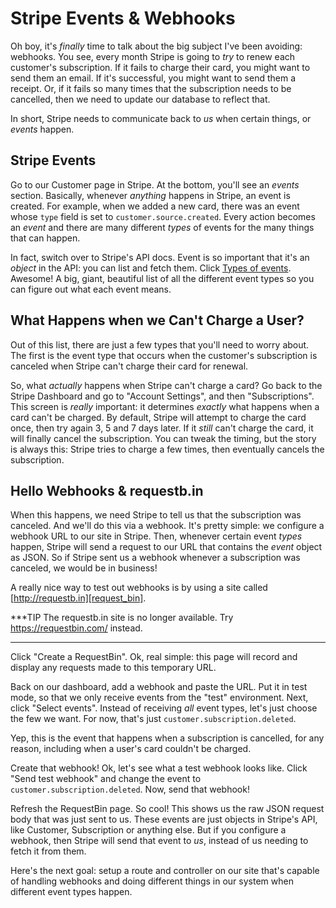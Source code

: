 # Stripe Events & Webhooks

Oh boy, it's *finally* time to talk about the big subject I've been avoiding: webhooks.
You see, every month Stripe is going to *try* to renew each customer's subscription.
If it fails to charge their card, you might want to send them an email. If it's
successful, you might want to send them a receipt. Or, if it fails so many times
that the subscription needs to be cancelled, then we need to update our database
to reflect that.

In short, Stripe needs to communicate back to *us* when certain things, or *events*
happen.

## Stripe Events

Go to our Customer page in Stripe. At the bottom, you'll see an *events* section.
Basically, whenever *anything* happens in Stripe, an event is created. For example,
when we added a new card, there was an event whose `type` field is set to
`customer.source.created`. Every action becomes an *event* and there are many different
*types* of events for the many things that can happen.

In fact, switch over to Stripe's API docs. Event is so important that it's an *object*
in the API: you can list and fetch them. Click [Types of events][event_types].
Awesome! A big, giant, beautiful list of all the different event types so you can
figure out what each event means.

## What Happens when we Can't Charge a User?

Out of this list, there are just a few types that you'll need to worry about. The
first is the event type that occurs when the customer's subscription is canceled
when Stripe can't charge their card for renewal.

So, what *actually* happens when Stripe can't charge a card? Go back to the Stripe
Dashboard and go to "Account Settings", and then "Subscriptions". This screen is *really*
important: it determines *exactly* what happens when a card can't be charged. By
default, Stripe will attempt to charge the card once, then try again 3, 5 and 7 days
later. If it *still* can't charge the card, it will finally cancel the subscription.
You can tweak the timing, but the story is always this: Stripe tries to charge
a few times, then eventually cancels the subscription.

## Hello Webhooks & requestb.in

When this happens, we need Stripe to tell us that the subscription was canceled.
And we'll do this via a webhook. It's pretty simple: we configure a webhook URL
to our site in Stripe. Then, whenever certain event *types* happen, Stripe will
send a request to our URL that contains the *event* object as JSON. So if Stripe
sent us a webhook whenever a subscription was canceled, we would be in business!

A really nice way to test out webhooks is by using a site called [http://requestb.in][request_bin].

***TIP
The requestb.in site is no longer available. Try https://requestbin.com/ instead.
***

Click "Create a RequestBin". Ok, real simple: this page will record and display
any requests made to this temporary URL. 

Back on our dashboard, add a webhook and paste the URL. Put it in test mode, so
that we only receive events from the "test" environment. Next, click "Select events".
Instead of receiving *all* event types, let's just choose the few we want. For now,
that's just `customer.subscription.deleted`.

Yep, this is the event that happens when a subscription is cancelled, for any reason,
including when a user's card couldn't be charged.

Create that webhook! Ok, let's see what a test webhook looks like. Click
"Send test webhook" and change the event to `customer.subscription.deleted`. Now,
send that webhook!

Refresh the RequestBin page. So cool! This shows us the raw JSON request body that
was just sent to us. These events are just objects in Stripe's API, like Customer,
Subscription or anything else. But if you configure a webhook, then Stripe will send
that event to *us*, instead of us needing to fetch it from them.

Here's the next goal: setup a route and controller on our site that's capable of
handling webhooks and doing different things in our system when different event
types happen.


[event_types]: https://stripe.com/docs/api#event_types
[request_bin]: http://requestb.in
